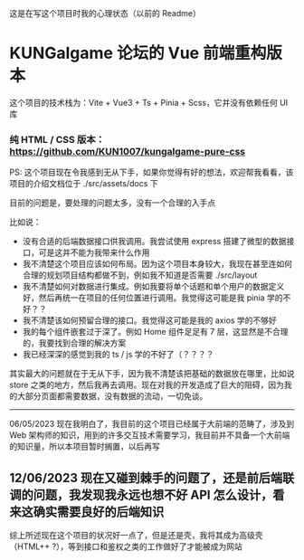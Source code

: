 这是在写这个项目时我的心理状态（以前的 Readme）

# KUNGalgame 论坛的 Vue 前端重构版本

这个项目的技术栈为：Vite + Vue3 + Ts + Pinia + Scss，它并没有依赖任何 UI 库

### 纯 HTML / CSS 版本：https://github.com/KUN1007/kungalgame-pure-css


PS: 这个项目现在令我感到无从下手，如果你觉得有好的想法，欢迎帮我看看，该项目的介绍文档位于 ./src/assets/docs 下

目前的问题是，要处理的问题太多，没有一个合理的入手点

比如说：

* 没有合适的后端数据接口供我调用。我尝试使用 express 搭建了微型的数据接口，可是这并不能为我带来什么作用
* 我不清楚这个项目应该如何布局。因为这个项目本身较大，我现在甚至连如何合理的规划项目结构都做不到，例如我不知道是否需要 ./src/layout
* 我不清楚如何对数据进行集成。例如我要将单个话题和单个用户的数据定义好，然后再统一在项目的任何位置进行调用。我觉得这可能是我 pinia 学的不好？？
* 我不清楚该如何预留合理的接口。我觉得这可能是我的 axios 学的不够好
* 我的每个组件嵌套过于深了。例如 Home 组件足足有 7 层，这显然是不合理的，我要找到合理的解决方案
* 我已经深深的感觉到我的 ts / js 学的不好了（？？？？

其实最大的问题就在于无从下手，因为我不清楚该把基础的数据放在哪里，比如说 store 之类的地方，然后我再去调用。现在对我的开发造成了巨大的阻碍，因为我的大部分页面都需要数据，没有数据的流动，一切免谈。

---

06/05/2023
现在我明白了，我目前的这个项目已经属于大前端的范畴了，涉及到 Web 架构师的知识，用到的许多交互技术需要学习，我目前并不具备一个大前端的知识量，所以本项目暂时搁置，以后再写

12/06/2023
现在又碰到棘手的问题了，还是前后端联调的问题，我发现我永远也想不好 API 怎么设计，看来这确实需要良好的后端知识
 -
综上所述现在这个项目的状况好一点了，但是还是壳，我将其成为高级壳（HTML++ ?），等到接口和鉴权之类的工作做好了才能被成为网站
